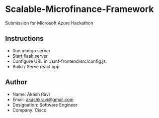 # Scalable-Microfinance-Framework
Submission for Microsoft Azure Hackathon

## Instructions

- Run mongo server
- Start flask server
- Configure URL in ./smf-frontend/src/config.js
- Build / Serve react app

## Author

- Name: Akash Ravi
- Email: akashkravi@gmail.com
- Designation: Software Engineer
- Company: Cisco